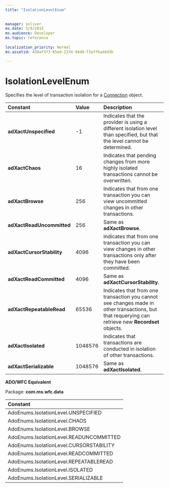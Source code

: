 ```yaml
---
title: "IsolationLevelEnum"
 
 
manager: soliver
ms.date: 3/9/2015
ms.audience: Developer
ms.topic: reference
  
localization_priority: Normal
ms.assetid: 438af3f3-65ed-237d-94d8-f3aff6addd3b

---
```


# IsolationLevelEnum

Specifies the level of transaction isolation for a [Connection](connection-object-ado.md) object. 
  
|**Constant**|**Value**|**Description**|
|:-----|:-----|:-----|
|**adXactUnspecified** <br/> |-1  <br/> |Indicates that the provider is using a different isolation level than specified, but that the level cannot be determined.  <br/> |
|**adXactChaos** <br/> |16  <br/> |Indicates that pending changes from more highly isolated transactions cannot be overwritten.  <br/> |
|**adXactBrowse** <br/> |256  <br/> |Indicates that from one transaction you can view uncommitted changes in other transactions.  <br/> |
|**adXactReadUncommitted** <br/> |256  <br/> |Same as **adXactBrowse**.  <br/> |
|**adXactCursorStability** <br/> |4096  <br/> |Indicates that from one transaction you can view changes in other transactions only after they have been committed.  <br/> |
|**adXactReadCommitted** <br/> |4096  <br/> |Same as **adXactCursorStability**.  <br/> |
|**adXactRepeatableRead** <br/> |65536  <br/> |Indicates that from one transaction you cannot see changes made in other transactions, but that requerying can retrieve new **Recordset** objects.  <br/> |
|**adXactIsolated** <br/> |1048576  <br/> |Indicates that transactions are conducted in isolation of other transactions.  <br/> |
|**adXactSerializable** <br/> |1048576  <br/> |Same as **adXactIsolated**.  <br/> |
   
 **ADO/WFC Equivalent**
  
Package: **com.ms.wfc.data**
  
|**Constant**|
|:-----|
|AdoEnums.IsolationLevel.UNSPECIFIED  <br/> |
|AdoEnums.IsolationLevel.CHAOS  <br/> |
|AdoEnums.IsolationLevel.BROWSE  <br/> |
|AdoEnums.IsolationLevel.READUNCOMMITTED  <br/> |
|AdoEnums.IsolationLevel.CURSORSTABILITY  <br/> |
|AdoEnums.IsolationLevel.READCOMMITTED  <br/> |
|AdoEnums.IsolationLevel.REPEATABLEREAD  <br/> |
|AdoEnums.IsolationLevel.ISOLATED  <br/> |
|AdoEnums.IsolationLevel.SERIALIZABLE  <br/> |
   

